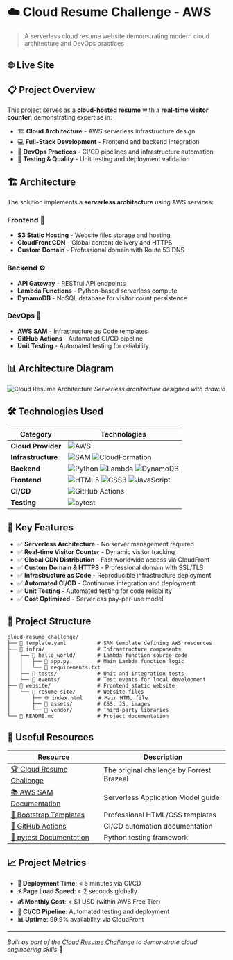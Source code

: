 # ☁️ Cloud Resume Challenge - AWS

> A serverless cloud resume website demonstrating modern cloud architecture and DevOps practices

## 🌐 Live Site


## 📋 Project Overview

This project serves as a **cloud-hosted resume** with a **real-time visitor counter**, demonstrating expertise in:

- 🏗️ **Cloud Architecture** - AWS serverless infrastructure design
- 💻 **Full-Stack Development** - Frontend and backend integration  
- 🚀 **DevOps Practices** - CI/CD pipelines and infrastructure automation
- 🧪 **Testing & Quality** - Unit testing and deployment validation

## 🏗️ Architecture

The solution implements a **serverless architecture** using AWS services:

### Frontend 🎨
- **S3 Static Hosting** - Website files storage and hosting
- **CloudFront CDN** - Global content delivery and HTTPS
- **Custom Domain** - Professional domain with Route 53 DNS

### Backend ⚙️
- **API Gateway** - RESTful API endpoints
- **Lambda Functions** - Python-based serverless compute
- **DynamoDB** - NoSQL database for visitor count persistence

### DevOps 🔄
- **AWS SAM** - Infrastructure as Code templates
- **GitHub Actions** - Automated CI/CD pipeline
- **Unit Testing** - Automated testing for reliability

## 📊 Architecture Diagram

![Cloud Resume Architecture](https://dev-to-uploads.s3.amazonaws.com/uploads/articles/u76smf6r6f8a6fundjm3.jpg)
*Serverless architecture designed with draw.io*

## 🛠️ Technologies Used

| Category | Technologies |
|----------|-------------|
| **Cloud Provider** | ![AWS](https://img.shields.io/badge/AWS-232F3E?style=flat&logo=amazon-aws&logoColor=white) |
| **Infrastructure** | ![SAM](https://img.shields.io/badge/AWS_SAM-FF9900?style=flat&logo=amazon-aws&logoColor=white) ![CloudFormation](https://img.shields.io/badge/CloudFormation-FF4B4B?style=flat&logo=amazon-aws&logoColor=white) |
| **Backend** | ![Python](https://img.shields.io/badge/Python-3776AB?style=flat&logo=python&logoColor=white) ![Lambda](https://img.shields.io/badge/AWS_Lambda-FF9900?style=flat&logo=aws-lambda&logoColor=white) ![DynamoDB](https://img.shields.io/badge/DynamoDB-4053D6?style=flat&logo=amazon-dynamodb&logoColor=white) |
| **Frontend** | ![HTML5](https://img.shields.io/badge/HTML5-E34F26?style=flat&logo=html5&logoColor=white) ![CSS3](https://img.shields.io/badge/CSS3-1572B6?style=flat&logo=css3&logoColor=white) ![JavaScript](https://img.shields.io/badge/JavaScript-F7DF1E?style=flat&logo=javascript&logoColor=black) |
| **CI/CD** | ![GitHub Actions](https://img.shields.io/badge/GitHub_Actions-2088FF?style=flat&logo=github-actions&logoColor=white) |
| **Testing** | ![pytest](https://img.shields.io/badge/pytest-0A9EDC?style=flat&logo=pytest&logoColor=white) |

## 🚀 Key Features

- ✅ **Serverless Architecture** - No server management required
- ✅ **Real-time Visitor Counter** - Dynamic visitor tracking
- ✅ **Global CDN Distribution** - Fast worldwide access via CloudFront
- ✅ **Custom Domain & HTTPS** - Professional domain with SSL/TLS
- ✅ **Infrastructure as Code** - Reproducible infrastructure deployment
- ✅ **Automated CI/CD** - Continuous integration and deployment
- ✅ **Unit Testing** - Automated testing for code reliability
- ✅ **Cost Optimized** - Serverless pay-per-use model

## 📁 Project Structure

```
cloud-resume-challenge/
├── 📄 template.yaml          # SAM template defining AWS resources
├── 📁 infra/                 # Infrastructure components
│   ├── 📁 hello_world/       # Lambda function source code
│   │   ├── 🐍 app.py         # Main Lambda function logic
│   │   └── 📄 requirements.txt
│   ├── 📁 tests/             # Unit and integration tests
│   └── 📁 events/            # Test events for local development
├── 📁 website/               # Frontend static website
│   └── 📁 resume-site/       # Website files
│       ├── 🌐 index.html     # Main HTML file
│       ├── 📁 assets/        # CSS, JS, images
│       └── 📁 vendor/        # Third-party libraries
└── 📄 README.md              # Project documentation
```

## 🔗 Useful Resources

| Resource | Description |
|----------|-------------|
| [🏆 Cloud Resume Challenge](https://cloudresumechallenge.dev/docs/the-challenge/aws/) | The original challenge by Forrest Brazeal |
| [📚 AWS SAM Documentation](https://aws.amazon.com/serverless/sam/) | Serverless Application Model guide |
| [🎨 Bootstrap Templates](https://bootstrapmade.com/) | Professional HTML/CSS templates |
| [🔧 GitHub Actions](https://docs.github.com/en/actions) | CI/CD automation documentation |
| [🧪 pytest Documentation](https://docs.pytest.org/) | Python testing framework |

## 📈 Project Metrics

- **🚀 Deployment Time**: < 5 minutes via CI/CD
- **⚡ Page Load Speed**: < 2 seconds globally
- **💰 Monthly Cost**: < $1 USD (within AWS Free Tier)
- **🔄 CI/CD Pipeline**: Automated testing and deployment
- **📊 Uptime**: 99.9% availability via CloudFront

---

*Built as part of the [Cloud Resume Challenge](https://cloudresumechallenge.dev/) to demonstrate cloud engineering skills* 🌟


